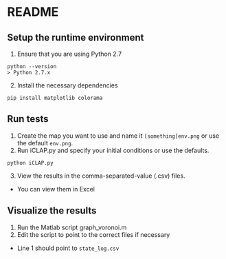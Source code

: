 # README

## Setup the runtime environment

1. Ensure that you are using Python 2.7
```
python --version
> Python 2.7.x
```
2. Install the necessary dependencies
```
pip install matplotlib colorama
```

## Run tests

1. Create the map you want to use and name it `[something]env.png` or use the default `env.png`.
2. Run iCLAP.py and specify your initial conditions or use the defaults.
```
python iCLAP.py
```
3. View the results in the comma-separated-value (.csv) files.
  * You can view them in Excel

## Visualize the results

1. Run the Matlab script graph_voronoi.m
2. Edit the script to point to the correct files if necessary
  * Line 1 should point to `state_log.csv`
